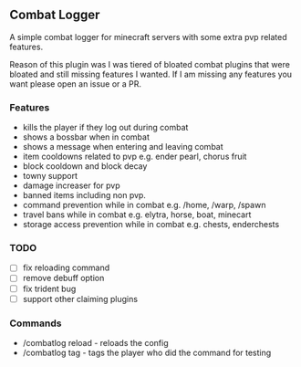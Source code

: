 ## Combat Logger

A simple combat logger for minecraft servers with some extra pvp related features.

Reason of this plugin was I was tiered of bloated combat plugins that were bloated and still
missing features I wanted. If I am missing any features you want please open an issue or a PR.

### Features
- kills the player if they log out during combat 
- shows a bossbar when in combat 
- shows a message when entering and leaving combat
- item cooldowns related to pvp e.g. ender pearl, chorus fruit
- block cooldown and block decay
- towny support
- damage increaser for pvp
- banned items including non pvp.
- command prevention while in combat e.g. /home, /warp, /spawn
- travel bans while in combat e.g. elytra, horse, boat, minecart
- storage access prevention while in combat e.g. chests, enderchests

### TODO
- [ ] fix reloading command 
- [ ] remove debuff option
- [ ] fix trident bug
- [ ] support other claiming plugins

### Commands
- /combatlog reload - reloads the config
- /combatlog tag - tags the player who did the command for testing



